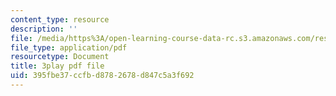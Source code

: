 ```yaml
---
content_type: resource
description: ''
file: /media/https%3A/open-learning-course-data-rc.s3.amazonaws.com/res-18-008-calculus-revisited-complex-variables-differential-equations-and-linear-algebra-fall-2011/395fbe37ccfbd8782678d847c5a3f692_l59IX58Wce8.pdf
file_type: application/pdf
resourcetype: Document
title: 3play pdf file
uid: 395fbe37-ccfb-d878-2678-d847c5a3f692
---
```

